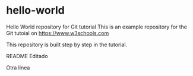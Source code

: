 # hello-world
Hello World repository for Git tutorial
This is an example repository for the Git tutoial on https://www.w3schools.com

This repository is built step by step in the tutorial.

README Editado

Otra linea
